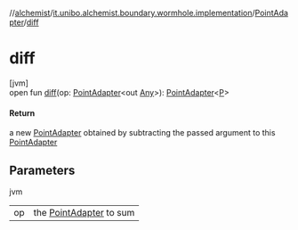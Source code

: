//[alchemist](../../../index.md)/[it.unibo.alchemist.boundary.wormhole.implementation](../index.md)/[PointAdapter](index.md)/[diff](diff.md)

# diff

[jvm]\
open fun [diff](diff.md)(op: [PointAdapter](index.md)<out [Any](https://kotlinlang.org/api/latest/jvm/stdlib/kotlin/-any/index.html)>): [PointAdapter](index.md)<[P](../../it.unibo.alchemist.boundary.wormhole.interfaces/-wormhole2-d/index.md)>

#### Return

a new [PointAdapter](index.md) obtained by subtracting the passed argument to this [PointAdapter](index.md)

## Parameters

jvm

| | |
|---|---|
| op | the [PointAdapter](index.md) to sum |
